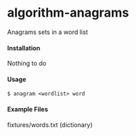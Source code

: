 algorithm-anagrams
==================

Anagrams sets in a word list

#### Installation

Nothing to do

#### Usage

    $ anagram <wordlist> word


#### Example Files

fixtures/words.txt (dictionary)
